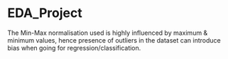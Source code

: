 # EDA_Project
The Min-Max normalisation used is highly influenced by maximum & minimum values, hence presence of outliers in the dataset can introduce bias when going for regression/classification.
